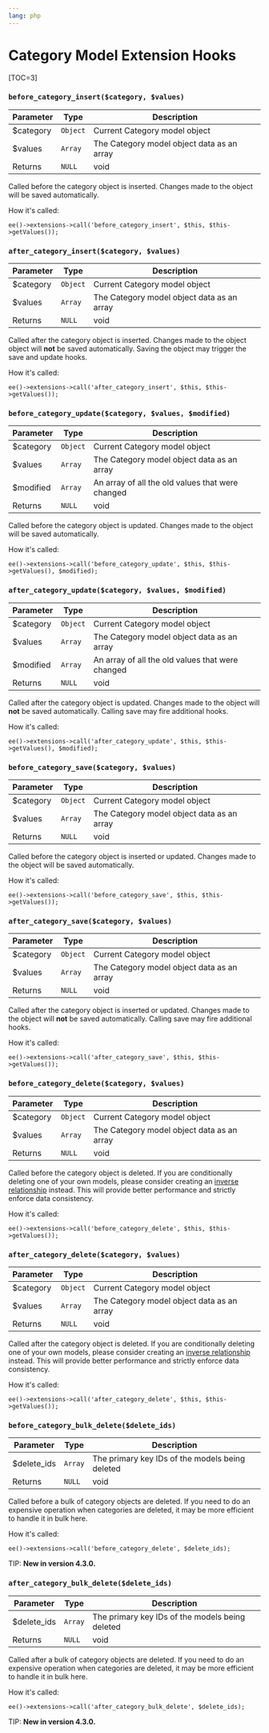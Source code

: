 ```yaml
---
lang: php
---
```


<!--
    This source file is part of the open source project
    ExpressionEngine User Guide (https://github.com/ExpressionEngine/ExpressionEngine-User-Guide)

    @link      https://expressionengine.com/
    @copyright Copyright (c) 2003-2019, EllisLab Corp. (https://ellislab.com)
    @license   https://expressionengine.com/license Licensed under Apache License, Version 2.0
-->

# Category Model Extension Hooks

[TOC=3]

### `before_category_insert($category, $values)`

| Parameter  | Type     | Description                                |
| ---------- | -------- | ------------------------------------------ |
| \$category | `Object` | Current Category model object              |
| \$values   | `Array`  | The Category model object data as an array |
| Returns    | `NULL`   | void                                       |

Called before the category object is inserted. Changes made to the object will be saved automatically.

How it's called:

    ee()->extensions->call('before_category_insert', $this, $this->getValues());

### `after_category_insert($category, $values)`

| Parameter  | Type     | Description                                |
| ---------- | -------- | ------------------------------------------ |
| \$category | `Object` | Current Category model object              |
| \$values   | `Array`  | The Category model object data as an array |
| Returns    | `NULL`   | void                                       |

Called after the category object is inserted. Changes made to the object object will **not** be saved automatically. Saving the object may trigger the save and update hooks.

How it's called:

    ee()->extensions->call('after_category_insert', $this, $this->getValues());

### `before_category_update($category, $values, $modified)`

| Parameter  | Type     | Description                                      |
| ---------- | -------- | ------------------------------------------------ |
| \$category | `Object` | Current Category model object                    |
| \$values   | `Array`  | The Category model object data as an array       |
| \$modified | `Array`  | An array of all the old values that were changed |
| Returns    | `NULL`   | void                                             |

Called before the category object is updated. Changes made to the object will be saved automatically.

How it's called:

    ee()->extensions->call('before_category_update', $this, $this->getValues(), $modified);

### `after_category_update($category, $values, $modified)`

| Parameter  | Type     | Description                                      |
| ---------- | -------- | ------------------------------------------------ |
| \$category | `Object` | Current Category model object                    |
| \$values   | `Array`  | The Category model object data as an array       |
| \$modified | `Array`  | An array of all the old values that were changed |
| Returns    | `NULL`   | void                                             |

Called after the category object is updated. Changes made to the object will **not** be saved automatically. Calling save may fire additional hooks.

How it's called:

    ee()->extensions->call('after_category_update', $this, $this->getValues(), $modified);

### `before_category_save($category, $values)`

| Parameter  | Type     | Description                                |
| ---------- | -------- | ------------------------------------------ |
| \$category | `Object` | Current Category model object              |
| \$values   | `Array`  | The Category model object data as an array |
| Returns    | `NULL`   | void                                       |

Called before the category object is inserted or updated. Changes made to the object will be saved automatically.

How it's called:

    ee()->extensions->call('before_category_save', $this, $this->getValues());

### `after_category_save($category, $values)`

| Parameter  | Type     | Description                                |
| ---------- | -------- | ------------------------------------------ |
| \$category | `Object` | Current Category model object              |
| \$values   | `Array`  | The Category model object data as an array |
| Returns    | `NULL`   | void                                       |

Called after the category object is inserted or updated. Changes made to the object will **not** be saved automatically. Calling save may fire additional hooks.

How it's called:

    ee()->extensions->call('after_category_save', $this, $this->getValues());

### `before_category_delete($category, $values)`

| Parameter  | Type     | Description                                |
| ---------- | -------- | ------------------------------------------ |
| \$category | `Object` | Current Category model object              |
| \$values   | `Array`  | The Category model object data as an array |
| Returns    | `NULL`   | void                                       |

Called before the category object is deleted. If you are conditionally deleting one of your own models, please consider creating an [inverse relationship](development/services/model/relating-models.md#inverse-relationships) instead. This will provide better performance and strictly enforce data consistency.

How it's called:

    ee()->extensions->call('before_category_delete', $this, $this->getValues());

### `after_category_delete($category, $values)`

| Parameter  | Type     | Description                                |
| ---------- | -------- | ------------------------------------------ |
| \$category | `Object` | Current Category model object              |
| \$values   | `Array`  | The Category model object data as an array |
| Returns    | `NULL`   | void                                       |

Called after the category object is deleted. If you are conditionally deleting one of your own models, please consider creating an [inverse relationship](development/services/model/relating-models.md#inverse-relationships) instead. This will provide better performance and strictly enforce data consistency.

How it's called:

    ee()->extensions->call('after_category_delete', $this, $this->getValues());

### `before_category_bulk_delete($delete_ids)`

| Parameter    | Type    | Description                                     |
| ------------ | ------- | ----------------------------------------------- |
| \$delete_ids | `Array` | The primary key IDs of the models being deleted |
| Returns      | `NULL`  | void                                            |

Called before a bulk of category objects are deleted. If you need to do an expensive operation when categories are deleted, it may be more efficient to handle it in bulk here.

How it's called:

    ee()->extensions->call('before_category_delete', $delete_ids);

TIP: **New in version 4.3.0.**

### `after_category_bulk_delete($delete_ids)`

| Parameter    | Type    | Description                                     |
| ------------ | ------- | ----------------------------------------------- |
| \$delete_ids | `Array` | The primary key IDs of the models being deleted |
| Returns      | `NULL`  | void                                            |

Called after a bulk of category objects are deleted. If you need to do an expensive operation when categories are deleted, it may be more efficient to handle it in bulk here.

How it's called:

    ee()->extensions->call('after_category_bulk_delete', $delete_ids);

TIP: **New in version 4.3.0.**
